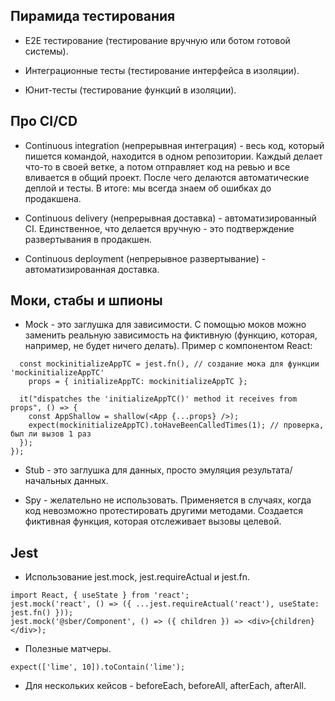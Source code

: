 ## Пирамида тестирования
* E2E тестирование (тестирование вручную или ботом готовой системы).

* Интеграционные тесты (тестирование интерфейса в изоляции).

* Юнит-тесты (тестирование функций в изоляции).

## Про CI/CD
* Continuous integration (непрерывная интеграция) - весь код, который пишется командой, находится в одном репозитории. Каждый делает что-то в своей ветке, а потом отправляет код на ревью и все вливается в общий проект. После чего делаются автоматические деплой и тесты. В итоге: мы всегда знаем об ошибках до продакшена.

* Continuous delivery (непрерывная доставка) - автоматизированный CI. Единственное, что делается вручную - это подтверждение развертывания в продакшен.

* Continuous deployment (непрерывное развертывание) - автоматизированная доставка.

## Моки, стабы и шпионы

* Mock - это заглушка для зависимости. С помощью моков можно заменить реальную зависимость на фиктивную (функцию, которая, например, не будет ничего делать). Пример с компонентом React:
```
  const mockinitializeAppTC = jest.fn(), // создание мока для функции 'mockinitializeAppTC'
    props = { initializeAppTC: mockinitializeAppTC };

  it("dispatches the 'initializeAppTC()' method it receives from props", () => {
    const AppShallow = shallow(<App {...props} />);
    expect(mockinitializeAppTC).toHaveBeenCalledTimes(1); // проверка, был ли вызов 1 раз
  });
});
```
* Stub - это заглушка для данных, просто эмуляция результата/начальных данных.

* Spy - желательно не использовать. Применяется в случаях, когда код невозможно протестировать другими методами.
Создается фиктивная функция, которая отслеживает вызовы целевой.

## Jest
* Использование jest.mock, jest.requireActual и jest.fn.
```
import React, { useState } from 'react';
jest.mock('react', () => ({ ...jest.requireActual('react'), useState: jest.fn() }));
jest.mock('@sber/Component', () => ({ children }) => <div>{children}</div>);
```
* Полезные матчеры.
```
expect(['lime', 10]).toContain('lime');
```
* Для нескольких кейсов - beforeEach, beforeAll, afterEach, afterAll.
